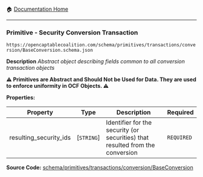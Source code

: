 :house: [Documentation Home](/README.md)

---

### Primitive - Security Conversion Transaction

`https://opencaptablecoalition.com/schema/primitives/transactions/conversion/BaseConversion.schema.json`

**Description** _Abstract object describing fields common to all conversion transaction objects_

**:warning: Primitives are Abstract and Should Not be Used for Data. They are used to enforce uniformity in OCF Objects. :warning:**

**Properties:**

| Property               | Type       | Description                                                                   | Required   |
| ---------------------- | ---------- | ----------------------------------------------------------------------------- | ---------- |
| resulting_security_ids | [`STRING`] | Identifier for the security (or securities) that resulted from the conversion | `REQUIRED` |

**Source Code:** [schema/primitives/transactions/conversion/BaseConversion](/schema/primitives/transactions/conversion/BaseConversion.schema.json)
